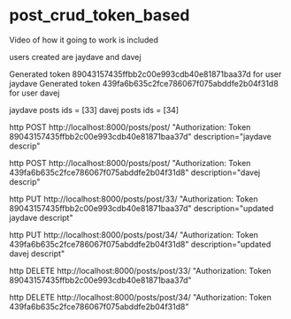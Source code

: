 # post_crud_token_based
Video of how it going to work is included


users created are jaydave and davej

Generated token 89043157435ffbb2c00e993cdb40e81871baa37d for user jaydave
Generated token 439fa6b635c2fce786067f075abddfe2b04f31d8 for user davej



jaydave posts ids = [33]
davej posts ids = [34]



http POST http://localhost:8000/posts/post/ "Authorization: Token 89043157435ffbb2c00e993cdb40e81871baa37d" description="jaydave descrip"

http POST http://localhost:8000/posts/post/ "Authorization: Token 439fa6b635c2fce786067f075abddfe2b04f31d8" description="davej descrip"


http PUT http://localhost:8000/posts/post/33/ "Authorization: Token 89043157435ffbb2c00e993cdb40e81871baa37d" description="updated jaydave descript"

http PUT http://localhost:8000/posts/post/34/ "Authorization: Token 439fa6b635c2fce786067f075abddfe2b04f31d8" description="updated davej descript"



http DELETE http://localhost:8000/posts/post/33/ "Authorization: Token 89043157435ffbb2c00e993cdb40e81871baa37d"

http DELETE http://localhost:8000/posts/post/34/ "Authorization: Token 439fa6b635c2fce786067f075abddfe2b04f31d8"
